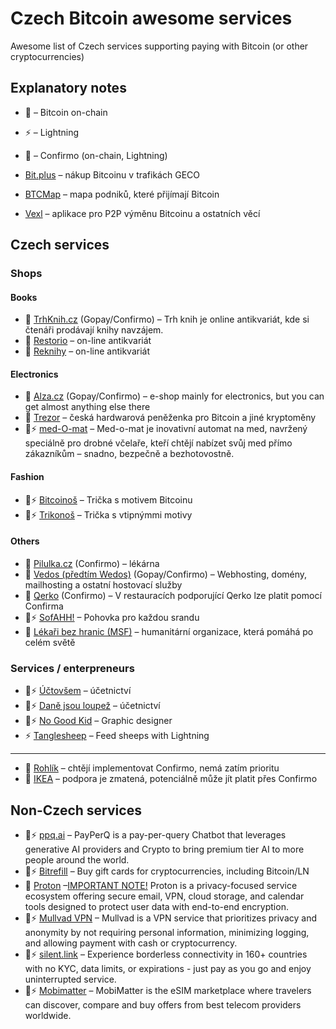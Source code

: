 # Czech Bitcoin awesome services

Awesome list of Czech services supporting paying with Bitcoin (or other cryptocurrencies)

## Explanatory notes

- 🧡 – Bitcoin on-chain
- ⚡ – Lightning
- 🥹 – Confirmo (on-chain, Lightning)

- [Bit.plus](https://bit.plus/) – nákup Bitcoinu v trafikách GECO
- [BTCMap](https://btcmap.org/) – mapa podniků, které přijímají Bitcoin
- [Vexl](https://vexl.it/) – aplikace pro P2P výměnu Bitcoinu a ostatních věcí

## Czech services

### Shops

#### Books

- 🥹 [TrhKnih.cz](https://www.trhknih.cz/) (Gopay/Confirmo) – Trh knih je online antikvariát, kde si čtenáři prodávají knihy navzájem.
- 🥹 [Restorio](https://restorio.cz/) – on-line antikvariát
- 🥹 [Reknihy](https://reknihy.cz/) – on-line antikvariát

#### Electronics

- 🥹 [Alza.cz](https://www.alza.cz/) (Gopay/Confirmo) – e-shop mainly for electronics, but you can get almost anything else there
- 🥹 [Trezor](https://trezor.io/) – česká hardwarová peněženka pro Bitcoin a jiné kryptoměny
- 🧡⚡ [med-O-mat](https://www.med-o-mat.cz/) – Med-o-mat je inovativní automat na med, navržený speciálně pro drobné včelaře, kteří chtějí nabízet svůj med přímo zákazníkům – snadno, bezpečně a bezhotovostně.

#### Fashion

- 🧡⚡ [Bitcoinoš](https://bitcoinos.cz/) – Trička s motivem Bitcoinu
- 🧡⚡ [Trikonoš](https://trikonos.cz/) – Trička s vtipnýmmi motivy

#### Others

- 🥹 [Pilulka.cz](https://www.pilulka.cz/) (Confirmo) – lékárna
- 🥹 [Vedos (předtím Wedos)](https://vedos.cz/) (Gopay/Confirmo) – Webhosting, domény, mailhosting a ostatní hostovací služby
- 🥹 [Qerko](https://www.qerko.com/) (Confirmo) – V restauracích podporující Qerko lze platit pomocí Confirma
- 🧡⚡ [SofAHH!](https://www.sofaah.com/) – Pohovka pro každou srandu
- 🥹 [Lékaři bez hranic (MSF)](https://www.lekari-bez-hranic.cz/) – humanitární organizace, která pomáhá po celém světě



### Services / enterpreneurs

- 🧡⚡ [Účtovšem](https://uctovsem.cz/) – účetnictví
- 🧡⚡ [Daně jsou loupež](https://danejsouloupez.cz/) – účetnictví
- 🧡⚡ [No Good Kid](https://www.nogoodkid.com/) – Graphic designer
- ⚡ [Tanglesheep](https://www.tanglesheep.com/) – Feed sheeps with Lightning

---

- 🥹 [Rohlík](https://rohlik.cz/) – chtějí implementovat Confirmo, nemá zatím prioritu
- 🥹 [IKEA](https://ikea.cz/) – podpora je zmatená, potenciálně může jít platit přes Confirmo

## Non-Czech services

- 🧡⚡ [ppq.ai](https://ppq.ai/) – PayPerQ is a pay-per-query Chatbot that leverages generative AI providers and Crypto to bring premium tier AI to more people around the world.
- 🧡⚡ [Bitrefill](https://bitrefill.com/) – Buy gift cards for cryptocurrencies, including Bitcoin/LN
- 🧡 [Proton](https://proton.me/) –[IMPORTANT NOTE!](https://proton.me/support/payment-options#bitcoin) Proton is a privacy-focused service ecosystem offering secure email, VPN, cloud storage, and calendar tools designed to protect user data with end-to-end encryption.
- 🧡⚡ [Mullvad VPN](https://mullvad.net/) – Mullvad is a VPN service that prioritizes privacy and anonymity by not requiring personal information, minimizing logging, and allowing payment with cash or cryptocurrency.
- 🧡⚡ [silent.link](https://silent.link/) – Experience borderless connectivity in 160+ countries with no KYC, data limits, or expirations - just pay as you go and enjoy uninterrupted service.
- 🧡⚡ [Mobimatter](https://mobimatter.com/) – MobiMatter is the eSIM marketplace where travelers can discover, compare and buy offers from best telecom providers worldwide.

